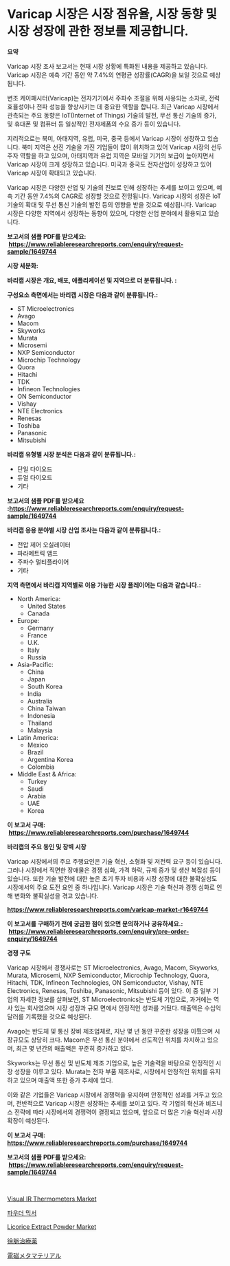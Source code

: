 <p><h1>Varicap 시장은 시장 점유율, 시장 동향 및 시장 성장에 관한 정보를 제공합니다.</h1></p><p><strong>요약</strong></p>
<p><p>Varicap 시장 조사 보고서는 현재 시장 상황에 특화된 내용을 제공하고 있습니다. Varicap 시장은 예측 기간 동안 약 7.4%의 연평균 성장률(CAGR)을 보일 것으로 예상됩니다.</p><p>변조 케이패시터(Varicap)는 전자기기에서 주파수 조절을 위해 사용되는 소자로, 전력 효율성이나 전파 성능을 향상시키는 데 중요한 역할을 합니다. 최근 Varicap 시장에서 관측되는 주요 동향은 IoT(Internet of Things) 기술의 발전, 무선 통신 기술의 증가, 및 휴대폰 및 컴퓨터 등 일상적인 전자제품의 수요 증가 등이 있습니다.</p><p>지리적으로는 북미, 아태지역, 유럽, 미국, 중국 등에서 Varicap 시장이 성장하고 있습니다. 북미 지역은 선진 기술을 가진 기업들이 많이 위치하고 있어 Varicap 시장의 선두주자 역할을 하고 있으며, 아태지역과 유럽 지역은 모바일 기기의 보급이 높아지면서 Varicap 시장이 크게 성장하고 있습니다. 미국과 중국도 전자산업이 성장하고 있어 Varicap 시장이 확대되고 있습니다.</p><p>Varicap 시장은 다양한 산업 및 기술의 진보로 인해 성장하는 추세를 보이고 있으며, 예측 기간 동안 7.4%의 CAGR로 성장할 것으로 전망됩니다. Varicap 시장의 성장은 IoT 기술의 확대 및 무선 통신 기술의 발전 등의 영향을 받을 것으로 예상됩니다. Varicap 시장은 다양한 지역에서 성장하는 동향이 있으며, 다양한 산업 분야에서 활용되고 있습니다.</p></p>
<p><strong>보고서의 샘플 PDF를 받으세요: &nbsp;<a href="https://www.reliableresearchreports.com/enquiry/request-sample/1649744">https://www.reliableresearchreports.com/enquiry/request-sample/1649744</a></strong></p>
<p><strong>시장 세분화:</strong></p>
<p><strong> 바리캡 시장은 개요, 배포, 애플리케이션 및 지역으로 더 분류됩니다. :</strong></p>
<p><strong>구성요소 측면에서는 바리캡 시장은 다음과 같이 분류됩니다.:</strong></p>
<p><ul><li>ST Microelectronics</li><li>Avago</li><li>Macom</li><li>Skyworks</li><li>Murata</li><li>Microsemi</li><li>NXP Semiconductor</li><li>Microchip Technology</li><li>Quora</li><li>Hitachi</li><li>TDK</li><li>Infineon Technologies</li><li>ON Semiconductor</li><li>Vishay</li><li>NTE Electronics</li><li>Renesas</li><li>Toshiba</li><li>Panasonic</li><li>Mitsubishi</li></ul></p>
<p><strong> 바리캡 유형별 시장 분석은 다음과 같이 분류됩니다.:</strong></p>
<p><ul><li>단일 다이오드</li><li>듀얼 다이오드</li><li>기타</li></ul></p>
<p><strong>보고서의 샘플 PDF를 받으세요 :<a href="https://www.reliableresearchreports.com/enquiry/request-sample/1649744">https://www.reliableresearchreports.com/enquiry/request-sample/1649744</a></strong></p>
<p><strong> 바리캡 응용 분야별 시장 산업 조사는 다음과 같이 분류됩니다.:</strong></p>
<p><ul><li>전압 제어 오실레이터</li><li>파라메트릭 앰프</li><li>주파수 멀티플라이어</li><li>기타</li></ul></p>
<p><strong>지역 측면에서 바리캡 지역별로 이용 가능한 시장 플레이어는 다음과 같습니다.:</strong></p>
<p><ul>
    <li>
        North America:
        <ul>
            <li>United States</li>
            <li>Canada</li>
        </ul>
    </li>
    <li>
        Europe:
        <ul>
            <li>Germany</li>
            <li>France</li>
            <li>U.K.</li>
            <li>Italy</li>
            <li>Russia</li>
        </ul>
    </li>
    <li>
        Asia-Pacific:
        <ul>
            <li>China</li>
            <li>Japan</li>
            <li>South Korea</li>
            <li>India</li>
            <li>Australia</li>
            <li>China Taiwan</li>
            <li>Indonesia</li>
            <li>Thailand</li>
            <li>Malaysia</li>
        </ul>
    </li>
    <li>
        Latin America:
        <ul>
            <li>Mexico</li>
            <li>Brazil</li>
            <li>Argentina Korea</li>
            <li>Colombia</li>
        </ul>
    </li>
    <li>
        Middle East & Africa:
        <ul>
            <li>Turkey</li>
            <li>Saudi</li>
            <li>Arabia</li>
            <li>UAE</li>
            <li>Korea</li>
        </ul>
    </li>
    </ul></p>
<p><strong>이 보고서 구매: &nbsp;<a href="https://www.reliableresearchreports.com/purchase/1649744">https://www.reliableresearchreports.com/purchase/1649744</a></strong></p>
<p><strong>바리캡의 주요 동인 및 장벽 시장</strong></p>
<p><p>Varicap 시장에서의 주요 주행요인은 기술 혁신, 소형화 및 저전력 요구 등이 있습니다. 그러나 시장에서 직면한 장애물은 경쟁 심화, 가격 하락, 규제 증가 및 생산 복잡성 등이 있습니다. 또한 기술 발전에 대한 높은 초기 투자 비용과 시장 성장에 대한 불확실성도 시장에서의 주요 도전 요인 중 하나입니다. Varicap 시장은 기술 혁신과 경쟁 심화로 인해 변화와 불확실성을 겪고 있습니다.</p></p>
<p><strong><a href="https://www.reliableresearchreports.com/varicap-market-r1649744">https://www.reliableresearchreports.com/varicap-market-r1649744</a></strong></p>
<p><strong>이 보고서를 구매하기 전에 궁금한 점이 있으면 문의하거나 공유하세요.: &nbsp;<a href="https://www.reliableresearchreports.com/enquiry/pre-order-enquiry/1649744">https://www.reliableresearchreports.com/enquiry/pre-order-enquiry/1649744</a></strong></p>
<p><strong>경쟁 구도</strong></p>
<p><p>Varicap 시장에서 경쟁사로는 ST Microelectronics, Avago, Macom, Skyworks, Murata, Microsemi, NXP Semiconductor, Microchip Technology, Quora, Hitachi, TDK, Infineon Technologies, ON Semiconductor, Vishay, NTE Electronics, Renesas, Toshiba, Panasonic, Mitsubishi 등이 있다. 이 중 일부 기업의 자세한 정보를 살펴보면, ST Microelectronics는 반도체 기업으로, 과거에는 역사 있는 회사였으며 시장 성장과 규모 면에서 안정적인 성과를 거뒀다. 매출액은 수십억 달러를 기록했을 것으로 예상된다.</p><p>Avago는 반도체 및 통신 장비 제조업체로, 지난 몇 년 동안 꾸준한 성장을 이뤘으며 시장규모도 상당히 크다. Macom은 무선 통신 분야에서 선도적인 위치를 차지하고 있으며, 최근 몇 년간의 매출액은 꾸준히 증가하고 있다.</p><p>Skyworks는 무선 통신 및 반도체 제조 기업으로, 높은 기술력을 바탕으로 안정적인 시장 성장을 이루고 있다. Murata는 전자 부품 제조사로, 시장에서 안정적인 위치를 유지하고 있으며 매출액 또한 증가 추세에 있다.</p><p>이와 같은 기업들은 Varicap 시장에서 경쟁력을 유지하며 안정적인 성과를 거두고 있으며, 전반적으로 Varicap 시장은 성장하는 추세를 보이고 있다. 각 기업의 혁신과 비즈니스 전략에 따라 시장에서의 경쟁력이 결정되고 있으며, 앞으로 더 많은 기술 혁신과 시장 확장이 예상된다.</p></p>
<p><strong>이 보고서 구매: &nbsp; <a href="https://www.reliableresearchreports.com/purchase/1649744">https://www.reliableresearchreports.com/purchase/1649744</a></strong></p>
<p><strong>보고서의 샘플 PDF를 받으세요: &nbsp;<a href="https://www.reliableresearchreports.com/enquiry/request-sample/1649744">https://www.reliableresearchreports.com/enquiry/request-sample/1649744</a></strong><strong></strong></p>
<p>&nbsp;</p>
<p><p><a href="https://github.com/abdelrhmankishk22/Market-Research-Report-List-4/blob/main/visual-ir-thermometers-market.md">Visual IR Thermometers Market</a></p><p><a href="https://medium.com/@dudleyferry/%EB%B6%84%EB%A7%90%EB%AF%B9%EC%84%9C-%EC%8B%9C%EC%9E%A5-%ED%86%B5%EC%B0%B0-%EC%8B%9C%EC%9E%A5-%EB%8F%99%ED%96%A5-%EC%84%B1%EC%9E%A5-2024%EB%85%84%EB%B6%80%ED%84%B0-2031%EB%85%84%EA%B9%8C%EC%A7%80-%EC%98%88%EC%B8%A1%EB%90%9C-%EA%B2%83-ced45a0d1680">파우더 믹서</a></p><p><a href="https://issuu.com/reportprime-2/docs/licorice-extract-powder-market-size-2030.pptx">Licorice Extract Powder Market</a></p><p><a href="https://medium.com/@at15984/bradycardia-drugs-market-analysis-%E3%81%9D%E3%81%AEcagr-%E5%B8%82%E5%A0%B4%E3%82%BB%E3%82%B0%E3%83%A1%E3%83%B3%E3%83%86%E3%83%BC%E3%82%B7%E3%83%A7%E3%83%B3-%E3%81%8A%E3%82%88%E3%81%B3%E3%82%B0%E3%83%AD%E3%83%BC%E3%83%90%E3%83%AB%E6%A5%AD%E7%95%8C%E6%A6%82%E8%A6%81-83878e976ab7">徐脈治療薬</a></p><p><a href="https://github.com/EstelWisozk1/Market-Research-Report-List-1/blob/main/450662931269.md">電磁メタマテリアル</a></p></p>